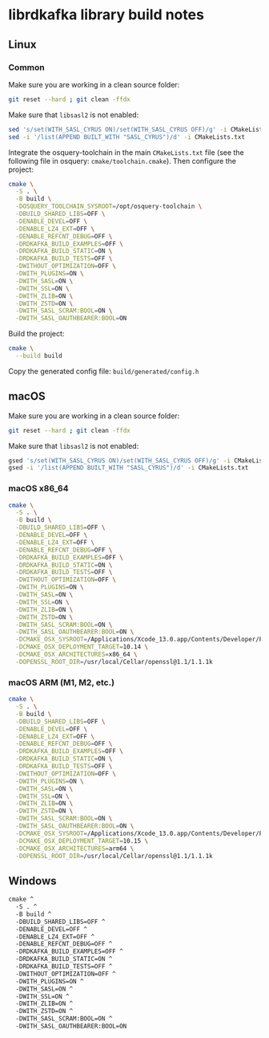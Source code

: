 # librdkafka library build notes

## Linux

### Common

Make sure you are working in a clean source folder:

```bash
git reset --hard ; git clean -ffdx
```

Make sure that `libsasl2` is not enabled:

```bash
sed 's/set(WITH_SASL_CYRUS ON)/set(WITH_SASL_CYRUS OFF)/g' -i CMakeLists.txt
sed -i '/list(APPEND BUILT_WITH "SASL_CYRUS")/d' -i CMakeLists.txt
```

Integrate the osquery-toolchain in the main `CMakeLists.txt` file (see the following file in osquery: `cmake/toolchain.cmake`). Then configure the project:

```bash
cmake \
  -S . \
  -B build \
  -DOSQUERY_TOOLCHAIN_SYSROOT=/opt/osquery-toolchain \
  -DBUILD_SHARED_LIBS=OFF \
  -DENABLE_DEVEL=OFF \
  -DENABLE_LZ4_EXT=OFF \
  -DENABLE_REFCNT_DEBUG=OFF \
  -DRDKAFKA_BUILD_EXAMPLES=OFF \
  -DRDKAFKA_BUILD_STATIC=ON \
  -DRDKAFKA_BUILD_TESTS=OFF \
  -DWITHOUT_OPTIMIZATION=OFF \
  -DWITH_PLUGINS=ON \
  -DWITH_SASL=ON \
  -DWITH_SSL=ON \
  -DWITH_ZLIB=ON \
  -DWITH_ZSTD=ON \
  -DWITH_SASL_SCRAM:BOOL=ON \
  -DWITH_SASL_OAUTHBEARER:BOOL=ON
```

Build the project:

```bash
cmake \
  --build build
```

Copy the generated config file: `build/generated/config.h`

## macOS

Make sure you are working in a clean source folder:

```bash
git reset --hard ; git clean -ffdx
```

Make sure that `libsasl2` is not enabled:

```bash
gsed 's/set(WITH_SASL_CYRUS ON)/set(WITH_SASL_CYRUS OFF)/g' -i CMakeLists.txt
gsed -i '/list(APPEND BUILT_WITH "SASL_CYRUS")/d' -i CMakeLists.txt
```

### macOS x86_64

```sh
cmake \
  -S . \
  -B build \
  -DBUILD_SHARED_LIBS=OFF \
  -DENABLE_DEVEL=OFF \
  -DENABLE_LZ4_EXT=OFF \
  -DENABLE_REFCNT_DEBUG=OFF \
  -DRDKAFKA_BUILD_EXAMPLES=OFF \
  -DRDKAFKA_BUILD_STATIC=ON \
  -DRDKAFKA_BUILD_TESTS=OFF \
  -DWITHOUT_OPTIMIZATION=OFF \
  -DWITH_PLUGINS=ON \
  -DWITH_SASL=ON \
  -DWITH_SSL=ON \
  -DWITH_ZLIB=ON \
  -DWITH_ZSTD=ON \
  -DWITH_SASL_SCRAM:BOOL=ON \
  -DWITH_SASL_OAUTHBEARER:BOOL=ON \
  -DCMAKE_OSX_SYSROOT=/Applications/Xcode_13.0.app/Contents/Developer/Platforms/MacOSX.platform/Developer/SDKs/MacOSX11.3.sdk \
  -DCMAKE_OSX_DEPLOYMENT_TARGET=10.14 \
  -DCMAKE_OSX_ARCHITECTURES=x86_64 \
  -DOPENSSL_ROOT_DIR=/usr/local/Cellar/openssl@1.1/1.1.1k
```

### macOS ARM (M1, M2, etc.)

```sh
cmake \
  -S . \
  -B build \
  -DBUILD_SHARED_LIBS=OFF \
  -DENABLE_DEVEL=OFF \
  -DENABLE_LZ4_EXT=OFF \
  -DENABLE_REFCNT_DEBUG=OFF \
  -DRDKAFKA_BUILD_EXAMPLES=OFF \
  -DRDKAFKA_BUILD_STATIC=ON \
  -DRDKAFKA_BUILD_TESTS=OFF \
  -DWITHOUT_OPTIMIZATION=OFF \
  -DWITH_PLUGINS=ON \
  -DWITH_SASL=ON \
  -DWITH_SSL=ON \
  -DWITH_ZLIB=ON \
  -DWITH_ZSTD=ON \
  -DWITH_SASL_SCRAM:BOOL=ON \
  -DWITH_SASL_OAUTHBEARER:BOOL=ON \
  -DCMAKE_OSX_SYSROOT=/Applications/Xcode_13.0.app/Contents/Developer/Platforms/MacOSX.platform/Developer/SDKs/MacOSX11.3.sdk \
  -DCMAKE_OSX_DEPLOYMENT_TARGET=10.15 \
  -DCMAKE_OSX_ARCHITECTURES=arm64 \
  -DOPENSSL_ROOT_DIR=/usr/local/Cellar/openssl@1.1/1.1.1k
```

## Windows

```cmd
cmake ^
  -S . ^
  -B build ^
  -DBUILD_SHARED_LIBS=OFF ^
  -DENABLE_DEVEL=OFF ^
  -DENABLE_LZ4_EXT=OFF ^
  -DENABLE_REFCNT_DEBUG=OFF ^
  -DRDKAFKA_BUILD_EXAMPLES=OFF ^
  -DRDKAFKA_BUILD_STATIC=ON ^
  -DRDKAFKA_BUILD_TESTS=OFF ^
  -DWITHOUT_OPTIMIZATION=OFF ^
  -DWITH_PLUGINS=ON ^
  -DWITH_SASL=ON ^
  -DWITH_SSL=ON ^
  -DWITH_ZLIB=ON ^
  -DWITH_ZSTD=ON ^
  -DWITH_SASL_SCRAM:BOOL=ON ^
  -DWITH_SASL_OAUTHBEARER:BOOL=ON
```
